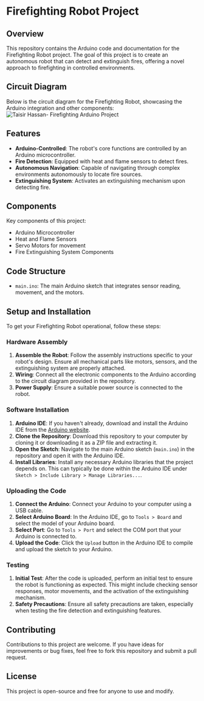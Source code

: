 # Firefighting Robot Project

## Overview
This repository contains the Arduino code and documentation for the Firefighting Robot project. The goal of this project is to create an autonomous robot that can detect and extinguish fires, offering a novel approach to firefighting in controlled environments.

## Circuit Diagram
Below is the circuit diagram for the Firefighting Robot, showcasing the Arduino integration and other components:
![Taisir Hassan- Firefighting Arduino Project](https://github.com/taisirhassan/Firefighting-Robot/assets/85134103/7b04f41b-bbd0-458d-9987-96bb042ec78c)

## Features
- **Arduino-Controlled**: The robot's core functions are controlled by an Arduino microcontroller.
- **Fire Detection**: Equipped with heat and flame sensors to detect fires.
- **Autonomous Navigation**: Capable of navigating through complex environments autonomously to locate fire sources.
- **Extinguishing System**: Activates an extinguishing mechanism upon detecting fire.

## Components
Key components of this project:
- Arduino Microcontroller
- Heat and Flame Sensors
- Servo Motors for movement
- Fire Extinguishing System Components

## Code Structure
- `main.ino`: The main Arduino sketch that integrates sensor reading, movement, and the motors.

## Setup and Installation

To get your Firefighting Robot operational, follow these steps:

### Hardware Assembly
1. **Assemble the Robot**: Follow the assembly instructions specific to your robot's design. Ensure all mechanical parts like motors, sensors, and the extinguishing system are properly attached.
2. **Wiring**: Connect all the electronic components to the Arduino according to the circuit diagram provided in the repository.
3. **Power Supply**: Ensure a suitable power source is connected to the robot.

### Software Installation
1. **Arduino IDE**: If you haven't already, download and install the Arduino IDE from the [Arduino website](https://www.arduino.cc/en/software).
2. **Clone the Repository**: Download this repository to your computer by cloning it or downloading it as a ZIP file and extracting it.
3. **Open the Sketch**: Navigate to the main Arduino sketch (`main.ino`) in the repository and open it with the Arduino IDE.
4. **Install Libraries**: Install any necessary Arduino libraries that the project depends on. This can typically be done within the Arduino IDE under `Sketch > Include Library > Manage Libraries...`.

### Uploading the Code
1. **Connect the Arduino**: Connect your Arduino to your computer using a USB cable.
2. **Select Arduino Board**: In the Arduino IDE, go to `Tools > Board` and select the model of your Arduino board.
3. **Select Port**: Go to `Tools > Port` and select the COM port that your Arduino is connected to.
4. **Upload the Code**: Click the `Upload` button in the Arduino IDE to compile and upload the sketch to your Arduino.

### Testing
1. **Initial Test**: After the code is uploaded, perform an initial test to ensure the robot is functioning as expected. This might include checking sensor responses, motor movements, and the activation of the extinguishing mechanism.
2. **Safety Precautions**: Ensure all safety precautions are taken, especially when testing the fire detection and extinguishing features.

## Contributing
Contributions to this project are welcome. If you have ideas for improvements or bug fixes, feel free to fork this repository and submit a pull request.

## License
This project is open-source and free for anyone to use and modify.
